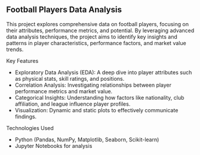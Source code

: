 ## Football Players Data Analysis

This project explores comprehensive data on football players, focusing on their attributes, performance metrics, and potential. By leveraging advanced data analysis techniques, the project aims to identify key insights and patterns in player characteristics, performance factors, and market value trends.

Key Features
- Exploratory Data Analysis (EDA): A deep dive into player attributes such as physical stats, skill ratings, and positions.
- Correlation Analysis: Investigating relationships between player performance metrics and market value.
- Categorical Insights: Understanding how factors like nationality, club affiliation, and league influence player profiles.
- Visualization: Dynamic and static plots to effectively communicate findings.

Technologies Used
- Python (Pandas, NumPy, Matplotlib, Seaborn, Scikit-learn)
- Jupyter Notebooks for analysis
